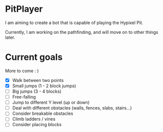 # PitPlayer

I am aiming to create a bot that is capable of playing the Hypixel Pit.

Currently, I am working on the pathfinding, and will move on to other things later.

# Current goals

More to come : )

- [X] Walk between two points
- [X] Small jumps (1 - 2 block jumps)
- [ ] Big jumps (3 - 4 blocks)
- [ ] Free-falling
- [ ] Jump to different Y level (up or down)
- [ ] Deal with different obstacles (walls, fences, slabs, stairs...)
- [ ] Consider breakable obstacles
- [ ] Climb ladders / vines
- [ ] Consider placing blocks